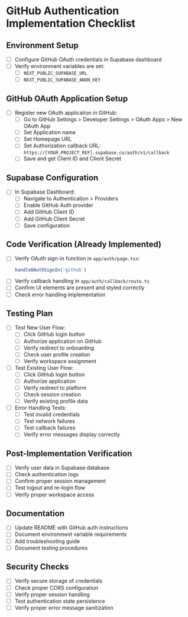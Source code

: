 # GitHub Authentication Implementation Checklist

## Environment Setup
- [ ] Configure GitHub OAuth credentials in Supabase dashboard
- [ ] Verify environment variables are set:
  - [ ] `NEXT_PUBLIC_SUPABASE_URL`
  - [ ] `NEXT_PUBLIC_SUPABASE_ANON_KEY`

## GitHub OAuth Application Setup
- [ ] Register new OAuth application in GitHub:
  - [ ] Go to GitHub Settings > Developer Settings > OAuth Apps > New OAuth App
  - [ ] Set Application name
  - [ ] Set Homepage URL
  - [ ] Set Authorization callback URL: `https://[YOUR_PROJECT_REF].supabase.co/auth/v1/callback`
  - [ ] Save and get Client ID and Client Secret

## Supabase Configuration
- [ ] In Supabase Dashboard:
  - [ ] Navigate to Authentication > Providers
  - [ ] Enable GitHub Auth provider
  - [ ] Add GitHub Client ID
  - [ ] Add GitHub Client Secret
  - [ ] Save configuration

## Code Verification (Already Implemented)
- [ ] Verify OAuth sign-in function in `app/auth/page.tsx`:
  ```typescript
  handleOAuthSignIn('github')
  ```
- [ ] Verify callback handling in `app/auth/callback/route.ts`
- [ ] Confirm UI elements are present and styled correctly
- [ ] Check error handling implementation

## Testing Plan
- [ ] Test New User Flow:
  - [ ] Click GitHub login button
  - [ ] Authorize application on GitHub
  - [ ] Verify redirect to onboarding
  - [ ] Check user profile creation
  - [ ] Verify workspace assignment

- [ ] Test Existing User Flow:
  - [ ] Click GitHub login button
  - [ ] Authorize application
  - [ ] Verify redirect to platform
  - [ ] Check session creation
  - [ ] Verify existing profile data

- [ ] Error Handling Tests:
  - [ ] Test invalid credentials
  - [ ] Test network failures
  - [ ] Test callback failures
  - [ ] Verify error messages display correctly

## Post-Implementation Verification
- [ ] Verify user data in Supabase database
- [ ] Check authentication logs
- [ ] Confirm proper session management
- [ ] Test logout and re-login flow
- [ ] Verify proper workspace access

## Documentation
- [ ] Update README with GitHub auth instructions
- [ ] Document environment variable requirements
- [ ] Add troubleshooting guide
- [ ] Document testing procedures

## Security Checks
- [ ] Verify secure storage of credentials
- [ ] Check proper CORS configuration
- [ ] Verify proper session handling
- [ ] Test authentication state persistence
- [ ] Verify proper error message sanitization 